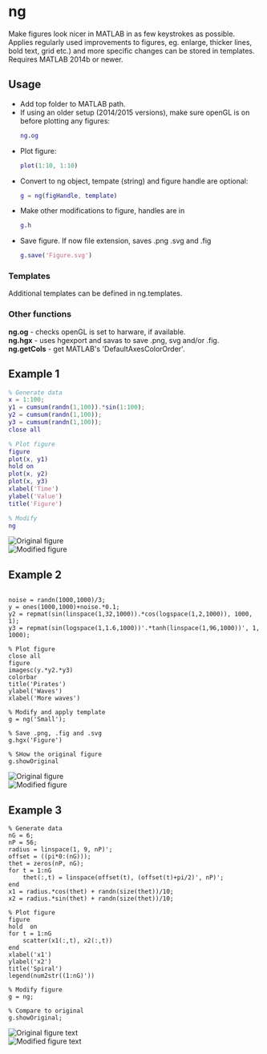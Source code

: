 # ng
Make figures look nicer in MATLAB in as few keystrokes as possible. Applies regularly used improvements to figures, eg. enlarge, thicker lines, bold text, grid etc.) and more specific changes can be stored in templates. Requires MATLAB 2014b or newer. 

## Usage
 - Add top folder to MATLAB path.
 - If using an older setup (2014/2015 versions), make sure openGL is on before plotting any figures:
	````MATLAB
	ng.og
	````  
 - Plot figure:
	````MATLAB
	plot(1:10, 1:10)
	````
 - Convert to ng object, tempate (string) and figure handle are optional:
	````MATLAB
	g = ng(figHandle, template)
	````
 - Make other modifications to figure, handles are in
	````MATLAB
	g.h
	````
 - Save figure. If now file extension, saves .png .svg and .fig
	````MATLAB
	g.save('Figure.svg')
	````

### Templates
Additional templates can be defined in ng.templates.

### Other functions 

**ng.og** - checks openGL is set to harware, if available.  
**ng.hgx** - uses hgexport and savas to save .png, svg and/or .fig.  
**ng.getCols** - get MATLAB's 'DefaultAxesColorOrder'.  


## Example 1
````MATLAB
% Generate data
x = 1:100;
y1 = cumsum(randn(1,100)).*sin(1:100);
y2 = cumsum(randn(1,100));
y3 = cumsum(randn(1,100));
close all

% Plot figure
figure
plot(x, y1)
hold on
plot(x, y2)
plot(x, y3)
xlabel('Time')
ylabel('Value')
title('Figure')

% Modify
ng
````

![Original figure](https://github.com/garethjns/ng/blob/master/Images/Ex1_1.png)  
![Modified figure](https://github.com/garethjns/ng/blob/master/Images/Ex1_2.png)

## Example 2
````

noise = randn(1000,1000)/3;
y = ones(1000,1000)+noise.*0.1;
y2 = repmat(sin(linspace(1,32,1000)).*cos(logspace(1,2,1000)), 1000, 1);
y3 = repmat(sin(logspace(1,1.6,1000))'.*tanh(linspace(1,96,1000))', 1, 1000);

% Plot figure
close all
figure
imagesc(y.*y2.*y3)
colorbar
title('Pirates')
ylabel('Waves')
xlabel('More waves')

% Modify and apply template
g = ng('Small');

% Save .png, .fig and .svg
g.hgx('Figure')

% SHow the original figure
g.showOriginal
````

![Original figure](https://github.com/garethjns/ng/blob/master/Images/Ex2_1.png)  
![Modified figure](https://github.com/garethjns/ng/blob/master/Images/Ex2_2.png)

## Example 3
````
% Generate data
nG = 6;
nP = 56;
radius = linspace(1, 9, nP)';
offset = ((pi*0:(nG)));
thet = zeros(nP, nG);
for t = 1:nG
    thet(:,t) = linspace(offset(t), (offset(t)+pi/2)', nP)';
end
x1 = radius.*cos(thet) + randn(size(thet))/10;
x2 = radius.*sin(thet) + randn(size(thet))/10;

% Plot figure
figure
hold  on
for t = 1:nG
    scatter(x1(:,t), x2(:,t))
end
xlabel('x1')
ylabel('x2')
title('Spiral')
legend(num2str((1:nG)'))

% Modify figure 
g = ng;

% Compare to original
g.showOriginal;
````

![Original figure text](https://github.com/garethjns/ng/blob/master/Images/Ex3_1.png)  
![Modified figure text](https://github.com/garethjns/ng/blob/master/Images/Ex3_2.png)


